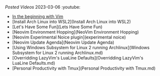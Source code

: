 _Posted Videos_
  2023-03-06
  :youtube:

  - [In the beginning with Vim](vim-in-the-beginning)
  - [Install Arch Linux into WSL2](Install Arch Linux into WSL2)
  - [Let's Have Some Fun](Lets Have Some Fun)
  - [Neovim Environment Hopping](NeoVim Environment Hopping)
  - [Neovim Experimental Noice plugin](experimental noice)
  - [Neovim Update Agenda](Neovim Update Agenda)
  - [Using Windows Subsystem for Linux 2 running Archlinux](Windows Subsystem for Linux 2 running Archlinux.md)
  - [Overridding LazyVim's LuaLine Defaults](Overridding LazyVim's LuaLine Defaults.md)
  - [Personal Productivity with Tmux](Personal Productivity with Tmux.md)

